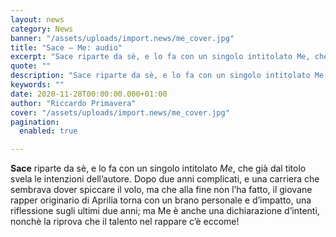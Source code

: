 ```yaml
---
layout: news
category: News
banner: "/assets/uploads/import.news/me_cover.jpg"
title: "Sace – Me: audio"
excerpt: "Sace riparte da sè, e lo fa con un singolo intitolato Me, che già dal titolo svela le intenzioni dell’autore. Dopo due anni complicati, e una carriera che sembrava dover spiccare il volo, ma che alla fine non l’ha fatto, il giovane rapper originario di Aprilia torna con un brano personale e d’impatto, una riflessione [&hellip"
quote: ""
description: "Sace riparte da sè, e lo fa con un singolo intitolato Me, che già dal titolo svela le intenzioni dell’autore. Dopo due anni complicati, e una carriera che sembrava dover spiccare il volo, ma che alla fine non l’ha fatto, il giovane rapper originario di Aprilia torna con un brano personale e d’impatto, una riflessione [&hellip"
keywords: ""
date: 2020-11-28T00:00:00.000+01:00
author: "Riccardo Primavera"
cover: "/assets/uploads/import.news/me_cover.jpg"
pagination:
  enabled: true

---
```


**Sace** riparte da sè, e lo fa con un singolo intitolato _Me_, che già dal titolo svela le intenzioni dell’autore. Dopo due anni complicati, e una carriera che sembrava dover spiccare il volo, ma che alla fine non l’ha fatto, il giovane rapper originario di Aprilia torna con un brano personale e d’impatto, una riflessione sugli ultimi due anni; ma Me è anche una dichiarazione d’intenti, nonchè la riprova che il talento nel rappare c’è eccome!